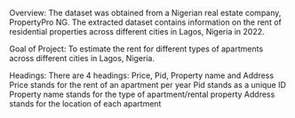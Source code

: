 Overview:
The dataset was obtained from a Nigerian real estate company, PropertyPro NG. The extracted dataset contains information on the rent of residential properties
across different cities in Lagos, Nigeria in 2022.

Goal of Project: To estimate the rent for different types of apartments across different cities in Lagos, Nigeria.

Headings: There are 4 headings: Price, Pid, Property name and Address
Price stands for the rent of an apartment per year
Pid stands as a unique ID
Property name stands for the type of apartment/rental property
Address stands for the location of each apartment
